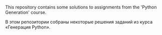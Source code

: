 This repository contains some solutions to assignments from the 'Python Generation' course.

В этом репозитории собраны некоторые решения заданий из курса «Генерация Python».
